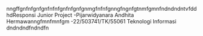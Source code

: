 nngffgnfnfgnfgnfnfnfgnfnfgnfgnmgfnfnfgnngfngnfgtnmfgmnfndndndntvfddhdResponsi Junior Project 
-Pijarwidyanara Andhita Hermawanngfmnfmnfgm
-22/503741/TK/55061
Teknologi Informasi
dndndndfndndfn

